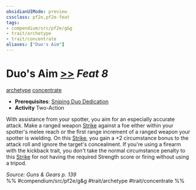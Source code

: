 ```yaml
---
obsidianUIMode: preview
cssclass: pf2e,pf2e-feat
tags:
- compendium/src/pf2e/g&g
- trait/archetype
- trait/concentrate
aliases: ["Duo's Aim"]
---
```

# Duo's Aim  [>>](chapter-9-playing-the-game.md#Actions "Two-Action") *Feat 8*  
[archetype](archetype.md "Archetype Feat Trait")  [concentrate](concentrate.md "Concentrate Action & Ability Trait")  

- **Prerequisites**: [Sniping Duo Dedication](sniping-duo-dedication-g-g.md)
- **Activity** Two-Action

With assistance from your spotter, you aim for an especially accurate attack. Make a ranged weapon [Strike](strike.md) against a foe either within your spotter's melee reach or the first range increment of a ranged weapon your spotter is wielding. On this [Strike](strike.md), you gain a +2 circumstance bonus to the attack roll and ignore the target's concealment. If you're using a firearm with the kickback trait, you don't take the normal circumstance penalty to this [Strike](strike.md) for not having the required Strength score or firing without using a tripod.

*Source: Guns & Gears p. 139*  
%% #compendium/src/pf2e/g&g #trait/archetype #trait/concentrate %%
